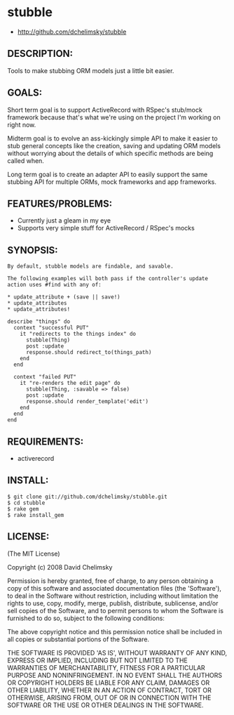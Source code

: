 # stubble

* http://github.com/dchelimsky/stubble

## DESCRIPTION:

Tools to make stubbing ORM models just a little bit easier.

## GOALS:

Short term goal is to support ActiveRecord with RSpec's stub/mock framework
because that's what we're using on the project I'm working on right now.

Midterm goal is to evolve an ass-kickingly simple API to make it easier to
stub general concepts like the creation, saving and updating ORM models
without worrying about the details of which specific methods are being called
when.

Long term goal is to create an adapter API to easily support the same stubbing
API for multiple ORMs, mock frameworks and app frameworks.

## FEATURES/PROBLEMS:

* Currently just a gleam in my eye
* Supports very simple stuff for ActiveRecord / RSpec's mocks

## SYNOPSIS:

    By default, stubble models are findable, and savable.

    The following examples will both pass if the controller's update action uses #find with any of:

    * update_attribute + (save || save!)
    * update_attributes
    * update_attributes!

    describe "things" do
      context "successful PUT"
        it "redirects to the things index" do
          stubble(Thing)
          post :update
          response.should redirect_to(things_path)
        end
      end

      context "failed PUT"
        it "re-renders the edit page" do
          stubble(Thing, :savable => false)
          post :update
          response.should render_template('edit')
        end
      end
    end

## REQUIREMENTS:

* activerecord

## INSTALL:

    $ git clone git://github.com/dchelimsky/stubble.git
    $ cd stubble
    $ rake gem
    $ rake install_gem

## LICENSE:

(The MIT License)

Copyright (c) 2008 David Chelimsky

Permission is hereby granted, free of charge, to any person obtaining
a copy of this software and associated documentation files (the
'Software'), to deal in the Software without restriction, including
without limitation the rights to use, copy, modify, merge, publish,
distribute, sublicense, and/or sell copies of the Software, and to
permit persons to whom the Software is furnished to do so, subject to
the following conditions:

The above copyright notice and this permission notice shall be
included in all copies or substantial portions of the Software.

THE SOFTWARE IS PROVIDED 'AS IS', WITHOUT WARRANTY OF ANY KIND,
EXPRESS OR IMPLIED, INCLUDING BUT NOT LIMITED TO THE WARRANTIES OF
MERCHANTABILITY, FITNESS FOR A PARTICULAR PURPOSE AND NONINFRINGEMENT.
IN NO EVENT SHALL THE AUTHORS OR COPYRIGHT HOLDERS BE LIABLE FOR ANY
CLAIM, DAMAGES OR OTHER LIABILITY, WHETHER IN AN ACTION OF CONTRACT,
TORT OR OTHERWISE, ARISING FROM, OUT OF OR IN CONNECTION WITH THE
SOFTWARE OR THE USE OR OTHER DEALINGS IN THE SOFTWARE.
